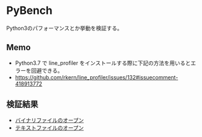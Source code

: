 PyBench
===
Python3のパフォーマンスとか挙動を検証する。

## Memo
- Python3.7 で line_profiler をインストールする際に下記の方法を用いるとエラーを回避できる。
- https://github.com/rkern/line_profiler/issues/132#issuecomment-418913772

## 検証結果
- [バイナリファイルのオープン](binary_open.ipynb)
- [テキストファイルのオープン](file_open.ipynb)
